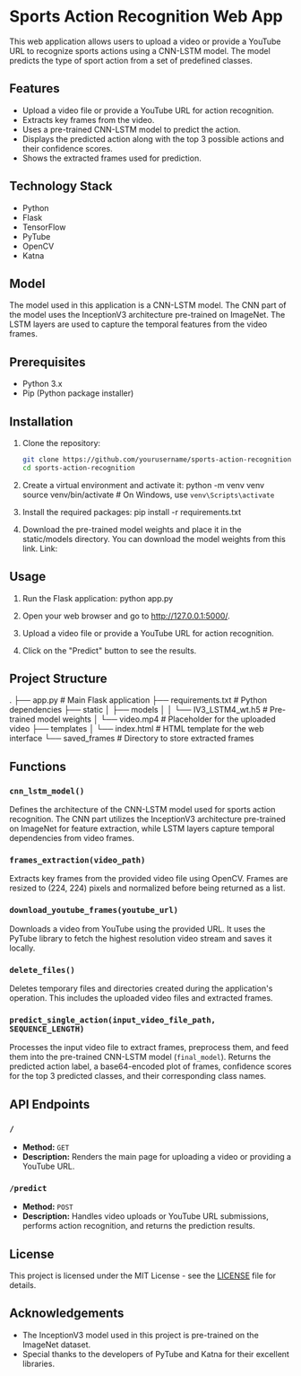 # Sports Action Recognition Web App

This web application allows users to upload a video or provide a YouTube URL to recognize sports actions using a CNN-LSTM model. The model predicts the type of sport action from a set of predefined classes.

## Features

- Upload a video file or provide a YouTube URL for action recognition.
- Extracts key frames from the video.
- Uses a pre-trained CNN-LSTM model to predict the action.
- Displays the predicted action along with the top 3 possible actions and their confidence scores.
- Shows the extracted frames used for prediction.

## Technology Stack

- Python
- Flask
- TensorFlow
- PyTube
- OpenCV
- Katna

## Model

The model used in this application is a CNN-LSTM model. The CNN part of the model uses the InceptionV3 architecture pre-trained on ImageNet. The LSTM layers are used to capture the temporal features from the video frames.

## Prerequisites

- Python 3.x
- Pip (Python package installer)

## Installation

1. Clone the repository:

   ```bash
   git clone https://github.com/yourusername/sports-action-recognition.git
   cd sports-action-recognition
   
2. Create a virtual environment and activate it:
   python -m venv venv
   source venv/bin/activate   # On Windows, use `venv\Scripts\activate`

3. Install the required packages:
   pip install -r requirements.txt
   
5. Download the pre-trained model weights and place it in the static/models directory. You can download the model weights from this link.
   Link:

## Usage

1. Run the Flask application:
   python app.py
2. Open your web browser and go to http://127.0.0.1:5000/.

3. Upload a video file or provide a YouTube URL for action recognition.

4. Click on the "Predict" button to see the results.

## Project Structure

.
├── app.py                    # Main Flask application
├── requirements.txt          # Python dependencies
├── static
│   ├── models
│   │   └── IV3_LSTM4_wt.h5   # Pre-trained model weights
│   └── video.mp4             # Placeholder for the uploaded video
├── templates
│   └── index.html            # HTML template for the web interface
└── saved_frames              # Directory to store extracted frames

## Functions

### `cnn_lstm_model()`

Defines the architecture of the CNN-LSTM model used for sports action recognition. The CNN part utilizes the InceptionV3 architecture pre-trained on ImageNet for feature extraction, while LSTM layers capture temporal dependencies from video frames.

### `frames_extraction(video_path)`

Extracts key frames from the provided video file using OpenCV. Frames are resized to (224, 224) pixels and normalized before being returned as a list.

### `download_youtube_frames(youtube_url)`

Downloads a video from YouTube using the provided URL. It uses the PyTube library to fetch the highest resolution video stream and saves it locally.

### `delete_files()`

Deletes temporary files and directories created during the application's operation. This includes the uploaded video files and extracted frames.

### `predict_single_action(input_video_file_path, SEQUENCE_LENGTH)`

Processes the input video file to extract frames, preprocess them, and feed them into the pre-trained CNN-LSTM model (`final_model`). Returns the predicted action label, a base64-encoded plot of frames, confidence scores for the top 3 predicted classes, and their corresponding class names.

## API Endpoints

### `/`

- **Method:** `GET`
- **Description:** Renders the main page for uploading a video or providing a YouTube URL.

### `/predict`

- **Method:** `POST`
- **Description:** Handles video uploads or YouTube URL submissions, performs action recognition, and returns the prediction results.

## License

This project is licensed under the MIT License - see the [LICENSE](LICENSE) file for details.

## Acknowledgements

- The InceptionV3 model used in this project is pre-trained on the ImageNet dataset.
- Special thanks to the developers of PyTube and Katna for their excellent libraries.
